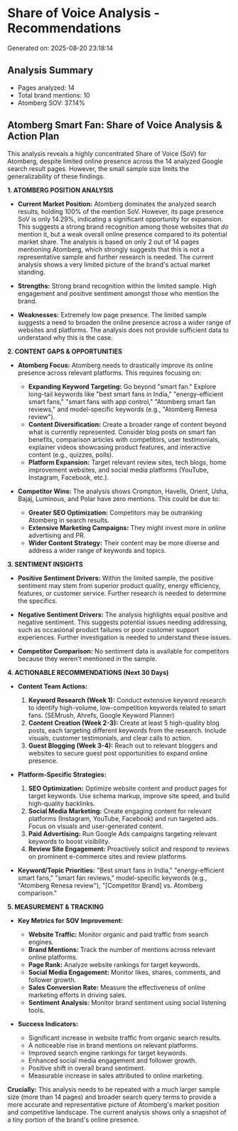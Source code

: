 # Share of Voice Analysis - Recommendations

Generated on: 2025-08-20 23:18:14

## Analysis Summary
- Pages analyzed: 14
- Total brand mentions: 10
- Atomberg SOV: 37.14%

## Atomberg Smart Fan: Share of Voice Analysis & Action Plan

This analysis reveals a highly concentrated Share of Voice (SoV) for Atomberg, despite limited online presence across the 14 analyzed Google search result pages.  However, the small sample size limits the generalizability of these findings.

**1. ATOMBERG POSITION ANALYSIS**

* **Current Market Position:** Atomberg dominates the analyzed search results, holding 100% of the mention SoV.  However, its page presence SoV is only 14.29%, indicating a significant opportunity for expansion. This suggests a strong brand recognition among those websites that *do* mention it, but a weak overall online presence compared to its potential market share.  The analysis is based on only 2 out of 14 pages mentioning Atomberg, which strongly suggests that this is not a representative sample and further research is needed.  The current analysis shows a very limited picture of the brand's actual market standing.

* **Strengths:** Strong brand recognition within the limited sample.  High engagement and positive sentiment amongst those who mention the brand.

* **Weaknesses:** Extremely low page presence.  The limited sample suggests a need to broaden the online presence across a wider range of websites and platforms.  The analysis does not provide sufficient data to understand why this is the case.


**2. CONTENT GAPS & OPPORTUNITIES**

* **Atomberg Focus:**  Atomberg needs to drastically improve its online presence across relevant platforms.  This requires focusing on:
    * **Expanding Keyword Targeting:**  Go beyond "smart fan." Explore long-tail keywords like "best smart fans in India," "energy-efficient smart fans," "smart fans with app control," "Atomberg smart fan reviews," and model-specific keywords (e.g., "Atomberg Renesa review").
    * **Content Diversification:** Create a broader range of content beyond what is currently represented.  Consider blog posts on smart fan benefits, comparison articles with competitors, user testimonials, explainer videos showcasing product features, and interactive content (e.g., quizzes, polls).
    * **Platform Expansion:** Target relevant review sites, tech blogs, home improvement websites, and social media platforms (YouTube, Instagram, Facebook, etc.).


* **Competitor Wins:** The analysis shows Crompton, Havells, Orient, Usha, Bajaj, Luminous, and Polar have zero mentions.  This could be due to:
    * **Greater SEO Optimization:** Competitors may be outranking Atomberg in search results.
    * **Extensive Marketing Campaigns:** They might invest more in online advertising and PR.
    * **Wider Content Strategy:** Their content may be more diverse and address a wider range of keywords and topics.  

**3. SENTIMENT INSIGHTS**

* **Positive Sentiment Drivers:**  Within the limited sample, the positive sentiment may stem from superior product quality, energy efficiency, features, or customer service.  Further research is needed to determine the specifics.

* **Negative Sentiment Drivers:** The analysis highlights equal positive and negative sentiment. This suggests potential issues needing addressing, such as occasional product failures or poor customer support experiences.  Further investigation is needed to understand these issues.

* **Competitor Comparison:** No sentiment data is available for competitors because they weren't mentioned in the sample.


**4. ACTIONABLE RECOMMENDATIONS (Next 30 Days)**

* **Content Team Actions:**
    1. **Keyword Research (Week 1):** Conduct extensive keyword research to identify high-volume, low-competition keywords related to smart fans. (SEMrush, Ahrefs, Google Keyword Planner)
    2. **Content Creation (Week 2-3):** Create at least 5 high-quality blog posts, each targeting different keywords from the research. Include visuals, customer testimonials, and clear calls to action.
    3. **Guest Blogging (Week 3-4):** Reach out to relevant bloggers and websites to secure guest post opportunities to expand online presence.


* **Platform-Specific Strategies:**
    1. **SEO Optimization:** Optimize website content and product pages for target keywords. Use schema markup, improve site speed, and build high-quality backlinks.
    2. **Social Media Marketing:** Create engaging content for relevant platforms (Instagram, YouTube, Facebook) and run targeted ads.  Focus on visuals and user-generated content.
    3. **Paid Advertising:**  Run Google Ads campaigns targeting relevant keywords to boost visibility.
    4. **Review Site Engagement:** Proactively solicit and respond to reviews on prominent e-commerce sites and review platforms.

* **Keyword/Topic Priorities:**  "Best smart fans in India," "energy-efficient smart fans," "smart fan reviews," model-specific keywords (e.g., "Atomberg Renesa review"), "[Competitor Brand] vs. Atomberg comparison."


**5. MEASUREMENT & TRACKING**

* **Key Metrics for SOV Improvement:**
    * **Website Traffic:** Monitor organic and paid traffic from search engines.
    * **Brand Mentions:** Track the number of mentions across relevant online platforms.
    * **Page Rank:** Analyze website rankings for target keywords.
    * **Social Media Engagement:** Monitor likes, shares, comments, and follower growth.
    * **Sales Conversion Rate:** Measure the effectiveness of online marketing efforts in driving sales.
    * **Sentiment Analysis:** Monitor brand sentiment using social listening tools.

* **Success Indicators:**
    * Significant increase in website traffic from organic search results.
    * A noticeable rise in brand mentions on relevant platforms.
    * Improved search engine rankings for target keywords.
    * Enhanced social media engagement and follower growth.
    * Positive shift in overall brand sentiment.
    * Measurable increase in sales attributed to online marketing.

**Crucially:**  This analysis needs to be repeated with a much larger sample size (more than 14 pages) and broader search query terms to provide a more accurate and representative picture of Atomberg's market position and competitive landscape. The current analysis shows only a snapshot of a tiny portion of the brand's online presence.